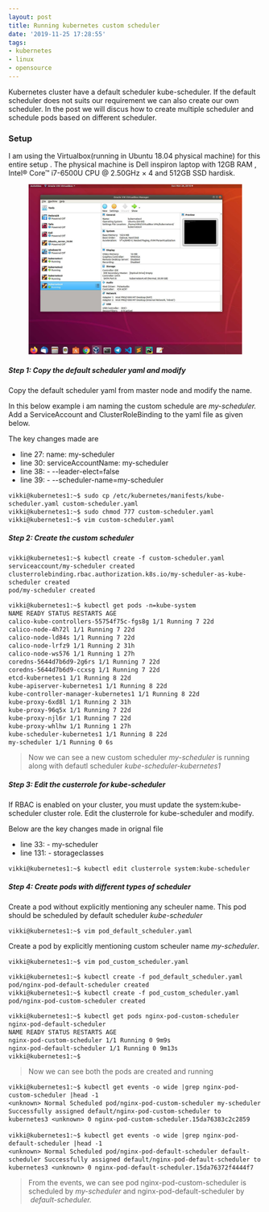 ```yaml
---
layout: post
title: Running kubernetes custom scheduler
date: '2019-11-25 17:28:55'
tags:
- kubernetes
- linux
- opensource
---
```


Kubernetes cluster have a default scheduler kube-scheduler. If the default scheduler does not suits our requirement we can also create our own scheduler. In the post we will discus how to create multiple scheduler and schedule pods based on different scheduler.

### **Setup**

I am using the Virtualbox(running in Ubuntu 18.04 physical machine) for this entire setup . The physical machine is Dell inspiron laptop with 12GB RAM , Intel® Core™ i7-6500U CPU @ 2.50GHz × 4 and 512GB SSD hardisk.

<!--kg-card-begin: image--><figure class="kg-card kg-image-card"><img src="/content/images/2019/11/setup-4.jpg" class="kg-image"></figure><!--kg-card-end: image-->
##### Step 1: Copy the default scheduler yaml and modify

Copy the default scheduler yaml from master node and modify the name.

In this below example i am naming the custom schedule are _my-scheduler._ Add a ServiceAccount and ClusterRoleBinding to the yaml file as given below.

The key changes made are

- line 27: name: my-scheduler
- line 30: serviceAccountName: my-scheduler
- line 38: - --leader-elect=false
- line 39: - --scheduler-name=my-scheduler
<!--kg-card-begin: code-->

    vikki@kubernetes1:~$ sudo cp /etc/kubernetes/manifests/kube-scheduler.yaml custom-scheduler.yaml
    vikki@kubernetes1:~$ sudo chmod 777 custom-scheduler.yaml 
    vikki@kubernetes1:~$ vim custom-scheduler.yaml 

<!--kg-card-end: code--><!--kg-card-begin: html--><script src="https://gist.github.com/vignesh88/2a8e765cb702a7f8edf4e8760599da10.js"></script><!--kg-card-end: html-->
##### Step 2: Create the custom scheduler
<!--kg-card-begin: code-->

    vikki@kubernetes1:~$ kubectl create -f custom-scheduler.yaml 
    serviceaccount/my-scheduler created
    clusterrolebinding.rbac.authorization.k8s.io/my-scheduler-as-kube-scheduler created
    pod/my-scheduler created

<!--kg-card-end: code--><!--kg-card-begin: code-->

    vikki@kubernetes1:~$ kubectl get pods -n=kube-system 
    NAME READY STATUS RESTARTS AGE
    calico-kube-controllers-55754f75c-fgs8g 1/1 Running 7 22d
    calico-node-4h72l 1/1 Running 7 22d
    calico-node-ld84s 1/1 Running 7 22d
    calico-node-lrfz9 1/1 Running 2 31h
    calico-node-ws576 1/1 Running 1 27h
    coredns-5644d7b6d9-2g6rs 1/1 Running 7 22d
    coredns-5644d7b6d9-ccxsg 1/1 Running 7 22d
    etcd-kubernetes1 1/1 Running 8 22d
    kube-apiserver-kubernetes1 1/1 Running 8 22d
    kube-controller-manager-kubernetes1 1/1 Running 8 22d
    kube-proxy-6xd8l 1/1 Running 2 31h
    kube-proxy-96q5x 1/1 Running 7 22d
    kube-proxy-njl6r 1/1 Running 7 22d
    kube-proxy-whlhw 1/1 Running 1 27h
    kube-scheduler-kubernetes1 1/1 Running 8 22d
    my-scheduler 1/1 Running 0 6s

<!--kg-card-end: code-->

> Now we can see a new custom scheduler _my-scheduler_ is running along with defautl scheduler _kube-scheduler-kubernetes1_

##### Step 3: Edit the custerrole for kube-scheduler

If RBAC is enabled on your cluster, you must update the system:kube-scheduler cluster role. Edit the clusterrole for kube-scheduler and modify.

Below are the key changes made in orignal file

- line 33: - my-scheduler
- line 131: - storageclasses
<!--kg-card-begin: code-->

    vikki@kubernetes1:~$ kubectl edit clusterrole system:kube-scheduler

<!--kg-card-end: code--><!--kg-card-begin: html--><script src="https://gist.github.com/vignesh88/801aa697779378ff30e46e5247de8980.js"></script><!--kg-card-end: html-->
##### Step 4: Create pods with different types of scheduler

Create a pod without explicitly mentioning any scheuler name. This pod should be scheduled by default scheduler _kube-scheduler_

<!--kg-card-begin: code-->

    vikki@kubernetes1:~$ vim pod_default_scheduler.yaml

<!--kg-card-end: code--><!--kg-card-begin: html--><script src="https://gist.github.com/vignesh88/cfe05dda5b00a4f170b9cdd08f6aa0dd.js"></script><!--kg-card-end: html-->

Create a pod by explicitly mentioning custom scheuler name _my-scheduler_.

<!--kg-card-begin: code-->

    vikki@kubernetes1:~$ vim pod_custom_scheduler.yaml 

<!--kg-card-end: code--><!--kg-card-begin: html--><script src="https://gist.github.com/vignesh88/04cc5ac3e1933b4c1979a631de424116.js"></script><!--kg-card-end: html--><!--kg-card-begin: code-->

    vikki@kubernetes1:~$ kubectl create -f pod_default_scheduler.yaml 
    pod/nginx-pod-default-scheduler created
    vikki@kubernetes1:~$ kubectl create -f pod_custom_scheduler.yaml 
    pod/nginx-pod-custom-scheduler created

<!--kg-card-end: code--><!--kg-card-begin: code-->

    vikki@kubernetes1:~$ kubectl get pods nginx-pod-custom-scheduler nginx-pod-default-scheduler
    NAME READY STATUS RESTARTS AGE
    nginx-pod-custom-scheduler 1/1 Running 0 9m9s
    nginx-pod-default-scheduler 1/1 Running 0 9m13s
    vikki@kubernetes1:~$ 

<!--kg-card-end: code-->

> Now we can see both the pods are created and running

<!--kg-card-begin: code-->

    vikki@kubernetes1:~$ kubectl get events -o wide |grep nginx-pod-custom-scheduler |head -1
    <unknown> Normal Scheduled pod/nginx-pod-custom-scheduler my-scheduler Successfully assigned default/nginx-pod-custom-scheduler to kubernetes3 <unknown> 0 nginx-pod-custom-scheduler.15da76383c2c2859
    
    vikki@kubernetes1:~$ kubectl get events -o wide |grep nginx-pod-default-scheduler |head -1
    <unknown> Normal Scheduled pod/nginx-pod-default-scheduler default-scheduler Successfully assigned default/nginx-pod-default-scheduler to kubernetes3 <unknown> 0 nginx-pod-default-scheduler.15da76372f4444f7

<!--kg-card-end: code-->

> From the events, we can see pod nginx-pod-custom-scheduler is scheduled by _my-scheduler_ and nginx-pod-default-scheduler by &nbsp;_default-scheduler._

